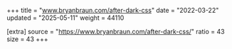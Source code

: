 +++
title = "www.bryanbraun.com/after-dark-css"
date = "2022-03-22"
updated = "2025-05-11"
weight = 44110

[extra]
source = "https://www.bryanbraun.com/after-dark-css/"
ratio = 43
size = 43
+++
